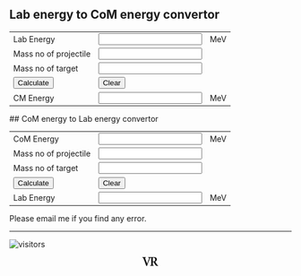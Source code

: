## Lab energy to CoM energy convertor
<form Name="calc1">
<table id="calc">
<tr>
<td colspan=1>Lab Energy</td>
<td colspan=1><input id="btn" name="displayLabEnergy" onkeypress="return event.charCode >= 42 && event.charCode <= 57" type="text"></td>
<td colspan=1>MeV</td>
</tr>
<tr>
<td colspan=1>Mass no of projectile</td>
<td colspan=1><input id="btn" name="displayAproj" onkeypress="return event.charCode >= 42 && event.charCode <= 57" type="text"></td>
</tr>
<tr>
<td colspan=1>Mass no of target</td>
<td colspan=1><input id="btn" name="displayAtarget" onkeypress="return event.charCode >= 42 && event.charCode <= 57" type="text"></td>
</tr>
<tr>
<td colspan=1><input id="btn" type=button value="Calculate" OnClick="calc1.displayCMEnergy.value = (1.0*calc1.displayLabEnergy.value*calc1.displayAtarget.value/(1.0*calc1.displayAproj.value+1.0*calc1.displayAtarget.value)).toPrecision(6)"></td>
<td colspan=2><input id="btn" type=button value="Clear" OnClick="calc1.displayLabEnergy.value=' ',calc1.displayAproj.value=' ',calc1.displayAtarget.value=' ', calc1.displayCMEnergy.value=' '"></td>
</tr>
<tr>
<td colspan=1>CM Energy</td>
<td colspan=1><input id="btn" name="displayCMEnergy" onkeypress="return event.charCode >= 42 && event.charCode <= 57" type="text"></td>
<td colspan=1>MeV</td>
</tr>
</table>
</form>
## CoM energy to Lab energy convertor
<form Name="calc">
<table id="calc">
<tr>
<td colspan=1>CoM Energy</td>
<td colspan=1><input id="btn" name="displayCMEnergy" onkeypress="return event.charCode >= 42 && event.charCode <= 57" type="text"></td>
<td colspan=1>MeV</td>
</tr>
<tr>
<td colspan=1>Mass no of projectile</td>
<td colspan=1><input id="btn" name="displayAproj" onkeypress="return event.charCode >= 42 && event.charCode <= 57" type="text"></td>
</tr>
<tr>
<td colspan=1>Mass no of target</td>
<td colspan=1><input id="btn" name="displayAtarget" onkeypress="return event.charCode >= 42 && event.charCode <= 57" type="text"></td>
</tr>
<tr>
<td colspan=1><input id="btn" type=button value="Calculate" OnClick="calc.displayLabEnergy.value = (1.0*calc.displayCMEnergy.value*(1.0*calc.displayAproj.value+1.0*calc.displayAtarget.value)/(1.0*calc.displayAtarget.value)).toPrecision(6)"></td>
<td colspan=2><input id="btn" type=button value="Clear" OnClick="calc.displayLabEnergy.value=' ',calc.displayAproj.value=' ',calc.displayAtarget.value=' ', calc.displayCMEnergy.value=' '"></td>
</tr>
<tr>
<td colspan=1>Lab Energy</td>
<td colspan=1><input id="btn" name="displayLabEnergy" onkeypress="return event.charCode >= 42 && event.charCode <= 57" type="text"></td>
<td colspan=1>MeV</td>
</tr>
</table>
</form>

Please email me if you find any error.

---
![visitors](https://visitor-badge.glitch.me/badge?page_id=rangavirender.site.labtocmcal)

<p align="center">
<img src="logo_v1.png" width="30">
</p>
